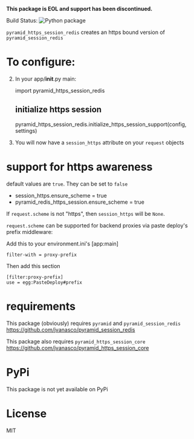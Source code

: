 **This package is EOL and support has been discontinued.**

Build Status: ![Python package](https://github.com/jvanasco/pyramid_https_session_redis/workflows/Python%20package/badge.svg)

`pyramid_https_session_redis` creates an https bound version of `pyramid_session_redis`

To configure:
=============

2. In your app/__init__.py main:

	import pyramid_https_session_redis

	## initialize https session
    pyramid_https_session_redis.initialize_https_session_support(config, settings)


3. You will now have a `session_https` attribute on your `request` objects

support for https awareness
===========================

default values are `true`.  They can be set to `false`

*	session_https.ensure_scheme = true
*	pyramid_redis_https_session.ensure_scheme = true

If `request.scheme` is not "https", then `session_https` will be `None`.

`request.scheme` can be supported for backend proxies via paste deploy's prefix middleware:

Add this to your environment.ini's [app:main]

	filter-with = proxy-prefix

Then add this section

	[filter:proxy-prefix]
	use = egg:PasteDeploy#prefix


requirements
============

This package (obviously) requires `pyramid` and `pyramid_session_redis` https://github.com/jvanasco/pyramid_session_redis

This package also requires `pyramid_https_session_core` https://github.com/jvanasco/pyramid_https_session_core


PyPi
==========

This package is not yet available on PyPi



License
=======

MIT
